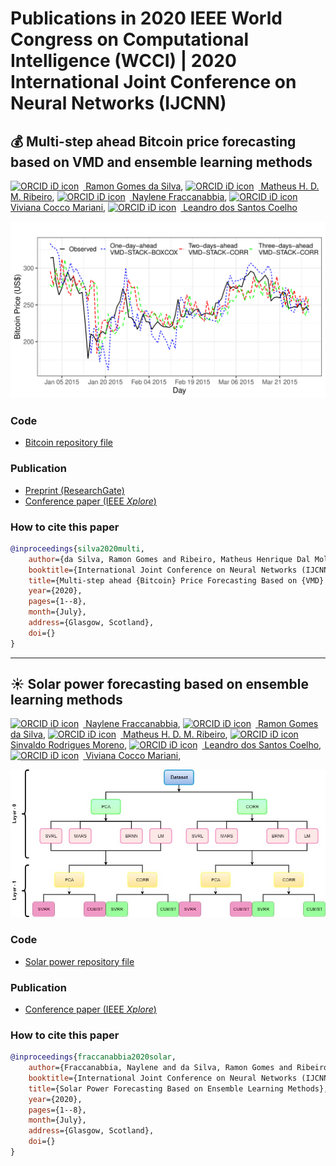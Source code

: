 # Publications in 2020 IEEE World Congress on Computational Intelligence (WCCI) | 2020 International Joint Conference on Neural Networks (IJCNN)

## :moneybag: Multi-step ahead Bitcoin price forecasting based on VMD and ensemble learning methods
[<img src="https://orcid.org/sites/default/files/images/orcid_16x16.png" style="width:1em;margin-right:.5em;" alt="ORCID iD icon"></img> Ramon Gomes da Silva](https://orcid.org/0000-0001-8580-7695), [<img src="https://orcid.org/sites/default/files/images/orcid_16x16.png" style="width:1em;margin-right:.5em;" alt="ORCID iD icon"></img> Matheus H. D. M. Ribeiro](https://orcid.org/0000-0001-7387-9077), [<img src="https://orcid.org/sites/default/files/images/orcid_16x16.png" style="width:1em;margin-right:.5em;" alt="ORCID iD icon"></img> Naylene Fraccanabbia](https://orcid.org/0000-0002-5812-9128), [<img src="https://orcid.org/sites/default/files/images/orcid_16x16.png" style="width:1em;margin-right:.5em;" alt="ORCID iD icon"></img> Viviana Cocco Mariani](https://orcid.org/0000-0003-2490-4568), [<img src="https://orcid.org/sites/default/files/images/orcid_16x16.png" style="width:1em;margin-right:.5em;" alt="ORCID iD icon"></img> Leandro dos Santos Coelho](https://orcid.org/0000-0001-5728-943X)

![Bitcoin Predictions](Samples.png)

### Code
- [Bitcoin repository file](Bitcoin/)

### Publication
- [Preprint (ResearchGate)](https://www.researchgate.net/publication/340654637_Multi-step_ahead_Bitcoin_Price_Forecasting_Based_on_VMD_and_Ensemble_Learning_Methods)
- [Conference paper (IEEE *Xplore*)]()

### How to cite this paper
```bibtex
@inproceedings{silva2020multi,
    author={da Silva, Ramon Gomes and Ribeiro, Matheus Henrique Dal Molin and Fraccanabbia, Naylene and Mariani, Viviana Cocco and Coelho, Leandro Santos},
    booktitle={International Joint Conference on Neural Networks (IJCNN)},
    title={Multi-step ahead {Bitcoin} Price Forecasting Based on {VMD} and Ensemble Learning Methods},
    year={2020},
    pages={1--8},
    month={July},
    address={Glasgow, Scotland},
    doi={}
}
```
----

## :sunny: Solar power forecasting based on ensemble learning methods
[<img src="https://orcid.org/sites/default/files/images/orcid_16x16.png" style="width:1em;margin-right:.5em;" alt="ORCID iD icon"></img> Naylene Fraccanabbia](https://orcid.org/0000-0002-5812-9128), [<img src="https://orcid.org/sites/default/files/images/orcid_16x16.png" style="width:1em;margin-right:.5em;" alt="ORCID iD icon"></img> Ramon Gomes da Silva](https://orcid.org/0000-0001-8580-7695), [<img src="https://orcid.org/sites/default/files/images/orcid_16x16.png" style="width:1em;margin-right:.5em;" alt="ORCID iD icon"></img> Matheus H. D. M. Ribeiro](https://orcid.org/0000-0001-7387-9077), [<img src="https://orcid.org/sites/default/files/images/orcid_16x16.png" style="width:1em;margin-right:.5em;" alt="ORCID iD icon"></img> Sinvaldo Rodrigues Moreno](https://orcid.org/0000-0001-6565-9605), [<img src="https://orcid.org/sites/default/files/images/orcid_16x16.png" style="width:1em;margin-right:.5em;" alt="ORCID iD icon"></img> Leandro dos Santos Coelho](https://orcid.org/0000-0001-5728-943X), [<img src="https://orcid.org/sites/default/files/images/orcid_16x16.png" style="width:1em;margin-right:.5em;" alt="ORCID iD icon"></img> Viviana Cocco Mariani](https://orcid.org/0000-0003-2490-4568), 

![Framework](Framework.jpg)

### Code
- [Solar power repository file](Solar_Power/)

### Publication
- [Conference paper (IEEE *Xplore*)]()

### How to cite this paper
```bibtex
@inproceedings{fraccanabbia2020solar,
    author={Fraccanabbia, Naylene and da Silva, Ramon Gomes and Ribeiro, Matheus Henrique Dal Molin and Moreno, Sinvaldo Rodrigues and Mariani, Viviana Cocco and Coelho, Leandro Santos},
    booktitle={International Joint Conference on Neural Networks (IJCNN)},
    title={Solar Power Forecasting Based on Ensemble Learning Methods},
    year={2020},
    pages={1--8},
    month={July},
    address={Glasgow, Scotland},
    doi={}
}
```
